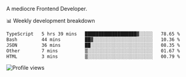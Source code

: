 A mediocre Frontend Developer.

📊 Weekly development breakdown
<!--START_SECTION:waka-->

```txt
TypeScript   5 hrs 39 mins   ███████████████████▓░░░░░   78.65 %
Bash         44 mins         ██▓░░░░░░░░░░░░░░░░░░░░░░   10.36 %
JSON         36 mins         ██░░░░░░░░░░░░░░░░░░░░░░░   08.35 %
Other        7 mins          ▒░░░░░░░░░░░░░░░░░░░░░░░░   01.67 %
HTML         3 mins          ▒░░░░░░░░░░░░░░░░░░░░░░░░   00.79 %
```

<!--END_SECTION:waka-->

<img src="https://gpvc.arturio.dev/iqbalfasri" alt="Profile views"/>
